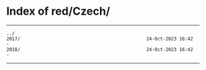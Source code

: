 # Index of red/Czech/

* * *

```
../
2017/                                              24-Oct-2023 16:42                   -
2018/                                              24-Oct-2023 16:42                   -
```

* * *
